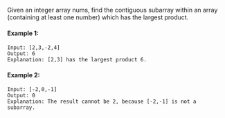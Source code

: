 Given an integer array nums, find the contiguous subarray within an array (containing at least one number) which has the largest product.

#### Example 1:
```
Input: [2,3,-2,4]
Output: 6
Explanation: [2,3] has the largest product 6.
```

#### Example 2:
```
Input: [-2,0,-1]
Output: 0
Explanation: The result cannot be 2, because [-2,-1] is not a subarray.
```
